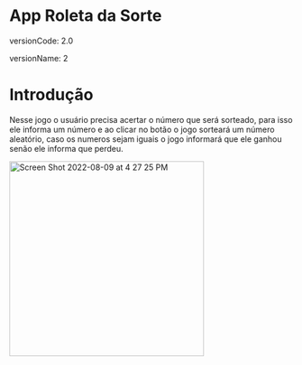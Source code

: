 <h1>App Roleta da Sorte</h1>

<p>versionCode: 2.0</p> 
<p>versionName: 2</p> 

<h1>Introdução</h1>
<p>Nesse jogo o usuário precisa acertar o número que será sorteado, para isso ele informa um número e ao clicar no botão o jogo sorteará um número aleatório, caso os numeros sejam iguais o jogo informará que ele ganhou senão ele informa que perdeu. </p>


<img width="345" alt="Screen Shot 2022-08-09 at 4 27 25 PM" src="https://user-images.githubusercontent.com/89399485/183744792-40ff5a1e-9ed7-41b5-a4d5-99a368fc673a.png">
